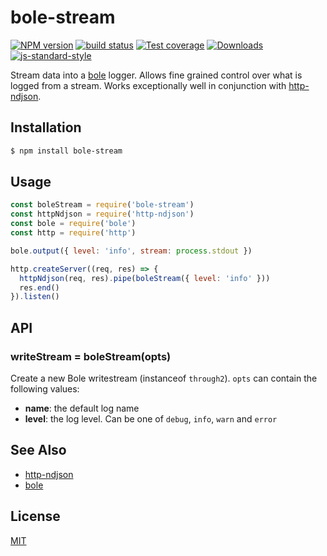 # bole-stream
[![NPM version][npm-image]][npm-url]
[![build status][travis-image]][travis-url]
[![Test coverage][codecov-image]][codecov-url]
[![Downloads][downloads-image]][downloads-url]
[![js-standard-style][standard-image]][standard-url]

Stream data into a [bole](https://github.com/rvagg/bole) logger. Allows fine
grained control over what is logged from a stream. Works exceptionally well in
conjunction with [http-ndjson](https://github.com/yoshuawuyts/http-ndjson).

## Installation
```sh
$ npm install bole-stream
```

## Usage
```js
const boleStream = require('bole-stream')
const httpNdjson = require('http-ndjson')
const bole = require('bole')
const http = require('http')

bole.output({ level: 'info', stream: process.stdout })

http.createServer((req, res) => {
  httpNdjson(req, res).pipe(boleStream({ level: 'info' }))
  res.end()
}).listen()
```

## API
### writeStream = boleStream(opts)
Create a new Bole writestream (instanceof `through2`). `opts` can contain the
following values:
- __name__: the default log name
- __level__: the log level. Can be one of `debug`, `info`, `warn` and `error`

## See Also
- [http-ndjson](https://github.com/yoshuawuyts/http-ndjson)
- [bole](https://github.com/rvagg/bole)

## License
[MIT](https://tldrlegal.com/license/mit-license)

[npm-image]: https://img.shields.io/npm/v/bole-stream.svg?style=flat-square
[npm-url]: https://npmjs.org/package/bole-stream
[travis-image]: https://img.shields.io/travis/yoshuawuyts/bole-stream/master.svg?style=flat-square
[travis-url]: https://travis-ci.org/yoshuawuyts/bole-stream
[codecov-image]: https://img.shields.io/codecov/c/github/yoshuawuyts/bole-stream/master.svg?style=flat-square
[codecov-url]: https://codecov.io/github/yoshuawuyts/bole-stream
[downloads-image]: http://img.shields.io/npm/dm/bole-stream.svg?style=flat-square
[downloads-url]: https://npmjs.org/package/bole-stream
[standard-image]: https://img.shields.io/badge/code%20style-standard-brightgreen.svg?style=flat-square
[standard-url]: https://github.com/feross/standard
